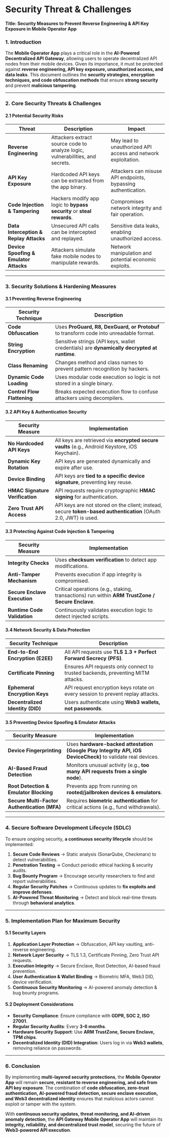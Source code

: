 # Security Threat & Challenges

**Title: Security Measures to Prevent Reverse Engineering & API Key Exposure in Mobile Operator App**

### **1. Introduction**

The **Mobile Operator App** plays a critical role in the **AI-Powered Decentralized API Gateway**, allowing users to operate decentralized API nodes from their mobile devices. Given its importance, it must be protected against **reverse engineering, API key exposure, unauthorized access, and data leaks**. This document outlines the **security strategies, encryption techniques, and code obfuscation methods** that ensure **strong security** and prevent **malicious tampering**.

***

### **2. Core Security Threats & Challenges**

#### **2.1 Potential Security Risks**

| **Threat**                             | **Description**                                                               | **Impact**                                                    |
| -------------------------------------- | ----------------------------------------------------------------------------- | ------------------------------------------------------------- |
| **Reverse Engineering**                | Attackers extract source code to analyze logic, vulnerabilities, and secrets. | May lead to unauthorized API access and network exploitation. |
| **API Key Exposure**                   | Hardcoded API keys can be extracted from the app binary.                      | Attackers can misuse API endpoints, bypassing authentication. |
| **Code Injection & Tampering**         | Hackers modify app logic to **bypass security** or **steal rewards**.         | Compromises network integrity and fair operation.             |
| **Data Interception & Replay Attacks** | Unsecured API calls can be intercepted and replayed.                          | Sensitive data leaks, enabling unauthorized access.           |
| **Device Spoofing & Emulator Attacks** | Attackers simulate fake mobile nodes to manipulate rewards.                   | Network manipulation and potential economic exploits.         |

***

### **3. Security Solutions & Hardening Measures**

#### **3.1 Preventing Reverse Engineering**

| **Security Technique**      | **Description**                                                                            |
| --------------------------- | ------------------------------------------------------------------------------------------ |
| **Code Obfuscation**        | Uses **ProGuard, R8, DexGuard, or Protobuf** to transform code into unreadable format.     |
| **String Encryption**       | Sensitive strings (API keys, wallet credentials) are **dynamically decrypted at runtime**. |
| **Class Renaming**          | Changes method and class names to prevent pattern recognition by hackers.                  |
| **Dynamic Code Loading**    | Uses modular code execution so logic is not stored in a single binary.                     |
| **Control Flow Flattening** | Breaks expected execution flow to confuse attackers using decompilers.                     |

#### **3.2 API Key & Authentication Security**

| **Security Measure**            | **Implementation**                                                                                              |
| ------------------------------- | --------------------------------------------------------------------------------------------------------------- |
| **No Hardcoded API Keys**       | All keys are retrieved via **encrypted secure vaults** (e.g., Android Keystore, iOS Keychain).                  |
| **Dynamic Key Rotation**        | API keys are generated dynamically and expire after use.                                                        |
| **Device Binding**              | API keys are **tied to a specific device signature**, preventing key reuse.                                     |
| **HMAC Signature Verification** | API requests require cryptographic **HMAC signing** for authentication.                                         |
| **Zero Trust API Access**       | API keys are not stored on the client; instead, secure **token-based authentication** (OAuth 2.0, JWT) is used. |

#### **3.3 Protecting Against Code Injection & Tampering**

| **Security Measure**         | **Implementation**                                                                               |
| ---------------------------- | ------------------------------------------------------------------------------------------------ |
| **Integrity Checks**         | Uses **checksum verification** to detect app modifications.                                      |
| **Anti-Tamper Mechanism**    | Prevents execution if app integrity is compromised.                                              |
| **Secure Enclave Execution** | Critical operations (e.g., staking, transactions) run within **ARM TrustZone / Secure Enclave**. |
| **Runtime Code Validation**  | Continuously validates execution logic to detect injected scripts.                               |

#### **3.4 Network Security & Data Protection**

| **Security Technique**           | **Description**                                                                 |
| -------------------------------- | ------------------------------------------------------------------------------- |
| **End-to-End Encryption (E2EE)** | All API requests use **TLS 1.3 + Perfect Forward Secrecy (PFS)**.               |
| **Certificate Pinning**          | Ensures API requests only connect to trusted backends, preventing MITM attacks. |
| **Ephemeral Encryption Keys**    | API request encryption keys rotate on every session to prevent replay attacks.  |
| **Decentralized Identity (DID)** | Users authenticate using **Web3 wallets, not passwords**.                       |

#### **3.5 Preventing Device Spoofing & Emulator Attacks**

| **Security Measure**                         | **Implementation**                                                                                          |
| -------------------------------------------- | ----------------------------------------------------------------------------------------------------------- |
| **Device Fingerprinting**                    | Uses **hardware-backed attestation (Google Play Integrity API, iOS DeviceCheck)** to validate real devices. |
| **AI-Based Fraud Detection**                 | Monitors unusual activity (e.g., **too many API requests from a single node**).                             |
| **Root Detection & Emulator Blocking**       | Prevents app from running on **rooted/jailbroken devices & emulators**.                                     |
| **Secure Multi-Factor Authentication (MFA)** | Requires **biometric authentication** for critical actions (e.g., fund withdrawals).                        |

***

### **4. Secure Software Development Lifecycle (SDLC)**

To ensure ongoing security, **a continuous security lifecycle** should be implemented:

1. **Secure Code Reviews** → Static analysis (SonarQube, Checkmarx) to detect vulnerabilities.
2. **Penetration Testing** → Conduct periodic ethical hacking & security audits.
3. **Bug Bounty Program** → Encourage security researchers to find and report vulnerabilities.
4. **Regular Security Patches** → Continuous updates to **fix exploits and improve defenses**.
5. **AI-Powered Threat Monitoring** → Detect and block real-time threats through **behavioral analytics**.

***

### **5. Implementation Plan for Maximum Security**

#### **5.1 Security Layers**

1. **Application Layer Protection** → Obfuscation, API key vaulting, anti-reverse engineering.
2. **Network Layer Security** → TLS 1.3, Certificate Pinning, Zero Trust API requests.
3. **Execution Integrity** → Secure Enclave, Root Detection, AI-based fraud prevention.
4. **User Authentication & Wallet Binding** → Biometric MFA, Web3 DID, device verification.
5. **Continuous Security Monitoring** → AI-powered anomaly detection & bug bounty programs.

#### **5.2 Deployment Considerations**

* **Security Compliance**: Ensure compliance with **GDPR, SOC 2, ISO 27001**.
* **Regular Security Audits**: Every **3-6 months**.
* **Hardware Security Support**: Use **ARM TrustZone, Secure Enclave, TPM chips**.
* **Decentralized Identity (DID) Integration**: Users log in via **Web3 wallets**, removing reliance on passwords.

***

### **6. Conclusion**

By implementing **multi-layered security protections**, the **Mobile Operator App** will remain **secure, resistant to reverse engineering, and safe from API key exposure**. The combination of **code obfuscation, zero-trust authentication, AI-powered fraud detection, secure enclave execution, and Web3 decentralized identity** ensures that malicious actors cannot exploit or tamper with the system.

With **continuous security updates, threat monitoring, and AI-driven anomaly detection**, the **API Gateway Mobile Operator App** will maintain its **integrity, reliability, and decentralized trust model**, securing the future of **Web3-powered API execution**.
